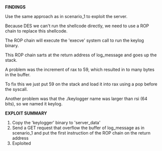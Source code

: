 **FINDINGS**

Use the same approach as in scenario_1 to exploit the server.

Because DES we can't run the shellcode directly, we need to use a ROP chain to replace this shellcode.

The ROP chain will execute the 'execve' system call to run the keylog binary.

This ROP chain sarts at the return address of log_message and goes up the stack.

A problem was the increment of rax to 59, which resulted in to many bytes in the buffer.

To fix this we just put 59 on the stack and load it into rax using a pop before the syscall.

Another problem was that the ./keylogger name was larger than rsi (64 bits), so we named it keylog.



**EXPLOIT SUMMARY**

1. Copy the 'keylogger' binary to 'server_data'
2. Send a GET request that overflow the buffer of log_message as in scenario_1 and put the first instruction of the ROP chain on the return address
3. Exploited
